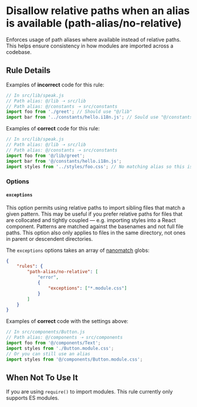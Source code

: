 # Disallow relative paths when an alias is available (path-alias/no-relative)

Enforces usage of path aliases where available instead of relative paths. This helps ensure consistency in how modules are imported across a codebase.

## Rule Details

Examples of **incorrect** code for this rule:

```js
// In src/lib/speak.js
// Path alias: @/lib ➝ src/lib
// Path alias: @/constants ➝ src/constants
import foo from './greet'; // Should use "@/lib"
import bar from '../constants/hello.i18n.js'; // Sould use "@/constants"
```

Examples of **correct** code for this rule:

```js
// In src/lib/speak.js
// Path alias: @/lib ➝ src/lib
// Path alias: @/constants ➝ src/constants
import foo from '@/lib/greet';
import bar from '@/constants/hello.i18n.js';
import styles from '../styles/foo.css'; // No matching alias so this is okay
```

### Options

#### `exceptions`

This option permits using relative paths to import sibling files that match a given pattern. This may be useful if you prefer relative paths for files that are collocated and tightly coupled — e.g. importing styles into a React component. Patterns are matched against the basenames and not full file paths. This option also only applies to files in the same directory, not ones in parent or descendent directories.

The `exceptions` options takes an array of [nanomatch](https://github.com/micromatch/nanomatch) globs:

```json
{
	"rules": {
		"path-alias/no-relative": [
			"error",
			{
				"exceptions": ["*.module.css"]
			}
		]
	}
}
```

Examples of **correct** code with the settings above:

```js
// In src/components/Button.js
// Path alias: @/components ➝ src/components
import foo from '@/components/Text';
import styles from './Button.module.css';
// Or you can still use an alias
import styles from '@/components/Button.module.css';
```

## When Not To Use It

If you are using `require()` to import modules. This rule currently only supports ES modules.
